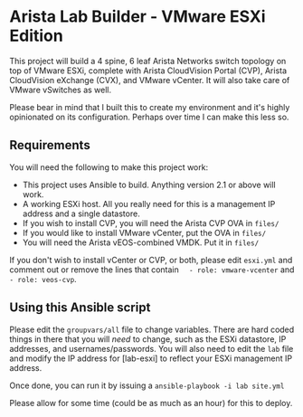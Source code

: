 # Arista Lab Builder - VMware ESXi Edition

This project will build a 4 spine, 6 leaf Arista Networks switch topology on top of VMware ESXi, complete with Arista CloudVision Portal (CVP), Arista CloudVision eXchange (CVX), and VMware vCenter. It will also take care of VMware vSwitches as well.

Please bear in mind that I built this to create my environment and it's highly opinionated on its configuration. Perhaps over time I can make this less so.
## Requirements
You will need the following to make this project work:
* This project uses Ansible to build. Anything version 2.1 or above will work.
* A working ESXi host. All you really need for this is a management IP address and a single datastore.
* If you wish to install CVP, you will need the Arista CVP OVA in `files/`
* If you would like to install VMware vCenter, put the OVA in `files/`
* You will need the Arista vEOS-combined VMDK. Put it in `files/`

If you don't wish to install vCenter or CVP, or both, please edit `esxi.yml` and comment out or remove the lines that contain `  - role: vmware-vcenter` and `- role: veos-cvp`.
## Using this Ansible script

Please edit the `groupvars/all` file to change variables. There are hard coded things in there that you will _need_ to change, such as the ESXi datastore, IP addresses, and usernames/passwords. You will also need to edit the `lab` file and modify the IP address for [lab-esxi] to reflect your ESXi management IP address.

Once done, you can run it by issuing a `ansible-playbook -i lab site.yml` 

Please allow for some time (could be as much as an hour) for this to deploy.
